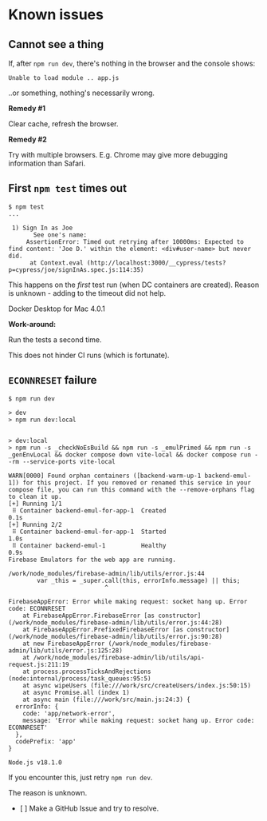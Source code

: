 # Known issues


## Cannot see a thing

If, after `npm run dev`, there's nothing in the browser and the console shows:

`Unable to load module .. app.js`

..or something, nothing's necessarily wrong.

**Remedy #1**

Clear cache, refresh the browser.

**Remedy #2**

Try with multiple browsers. E.g. Chrome may give more debugging information than Safari.


## First `npm test` times out

```
$ npm test
...

 1) Sign In as Joe
       See one's name:
     AssertionError: Timed out retrying after 10000ms: Expected to find content: 'Joe D.' within the element: <div#user-name> but never did.
      at Context.eval (http://localhost:3000/__cypress/tests?p=cypress/joe/signInAs.spec.js:114:35)

```

This happens on the *first* test run (when DC containers are created). Reason is unknown - adding to the timeout did not help.

Docker Desktop for Mac 4.0.1

<!-- tbd. Do we still get it? DD 4.8 -->

**Work-around:**

Run the tests a second time.

This does not hinder CI runs (which is fortunate).


## `ECONNRESET` failure

```
$ npm run dev

> dev
> npm run dev:local


> dev:local
> npm run -s _checkNoEsBuild && npm run -s _emulPrimed && npm run -s _genEnvLocal && docker compose down vite-local && docker compose run --rm --service-ports vite-local

WARN[0000] Found orphan containers ([backend-warm-up-1 backend-emul-1]) for this project. If you removed or renamed this service in your compose file, you can run this command with the --remove-orphans flag to clean it up. 
[+] Running 1/1
 ⠿ Container backend-emul-for-app-1  Created                                                                                                                                                                                                             0.1s
[+] Running 2/2
 ⠿ Container backend-emul-for-app-1  Started                                                                                                                                                                                                             1.0s
 ⠿ Container backend-emul-1          Healthy                                                                                                                                                                                                             0.9s
Firebase Emulators for the web app are running.

/work/node_modules/firebase-admin/lib/utils/error.js:44
        var _this = _super.call(this, errorInfo.message) || this;
                           ^

FirebaseAppError: Error while making request: socket hang up. Error code: ECONNRESET
    at FirebaseAppError.FirebaseError [as constructor] (/work/node_modules/firebase-admin/lib/utils/error.js:44:28)
    at FirebaseAppError.PrefixedFirebaseError [as constructor] (/work/node_modules/firebase-admin/lib/utils/error.js:90:28)
    at new FirebaseAppError (/work/node_modules/firebase-admin/lib/utils/error.js:125:28)
    at /work/node_modules/firebase-admin/lib/utils/api-request.js:211:19
    at process.processTicksAndRejections (node:internal/process/task_queues:95:5)
    at async wipeUsers (file:///work/src/createUsers/index.js:50:15)
    at async Promise.all (index 1)
    at async main (file:///work/src/main.js:24:3) {
  errorInfo: {
    code: 'app/network-error',
    message: 'Error while making request: socket hang up. Error code: ECONNRESET'
  },
  codePrefix: 'app'
}

Node.js v18.1.0
```

If you encounter this, just retry `npm run dev`.

The reason is unknown. 

- [ ] Make a GitHub Issue and try to resolve.


<!-- Solved(?) by using a Makefile 
## Changes to `tools/*.dc/` not having effect

This is because of Docker Compose (`v2.6.1`). Its `run` command is not sniffing, whether the source `Dockerfile` was changed, since the last build.

>The author is not aware of how to make the sniff. Throw good ideas, or submit a PR. :)

We *can* do this ourselves, once using Makefiles. Currently checking for changes would be overly complex, and running a `build` for every `run` would take ~1s, unnecessarily (though still an option).

>Note: Even `build` doesn't cut it.

**Work-around:**

To bring changes into effect, run:<sup>

```
$ make refresh
```

<sub>[1]: This expects you to have Gnu Make installed. This may be a requisite for the repo in the future, splitting dependency management and building away from the `npm` package files.</sub>
-->
